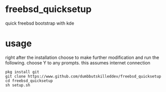 # freebsd_quicksetup
quick freebsd bootstrap with kde
# usage
right after the installation choose to make further modification and run the following. choose Y to any prompts. this assumes internet connection
```
pkg install git
git clone https://www.github.com/dumbbutskilleddev/freebsd_quicksetup
cd freebsd_quicksetup
sh setup.sh
```
